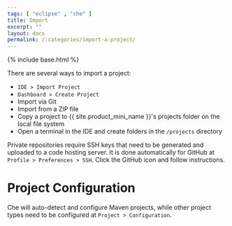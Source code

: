 ```yaml
---
tags: [ "eclipse" , "che" ]
title: Import
excerpt: ""
layout: docs
permalink: /:categories/import-a-project/
---
```

{% include base.html %}

There are several ways to import a project:

- `IDE > Import Project`
- `Dashboard > Create Project`
- Import via Git
- Import from a ZIP file
- Copy a project to {{ site.product_mini_name }}'s projects folder on the local file system
- Open a terminal in the IDE and create folders in the `/projects` directory

Private repositories require SSH keys that need to be generated and uploaded to a code hosting server. It is done automatically for GitHub at `Profile > Preferences > SSH`. Click the GitHub icon and follow instructions.


# Project Configuration  
Che will auto-detect and configure Maven projects, while other project types need to be configured at `Project > Configuration`.
